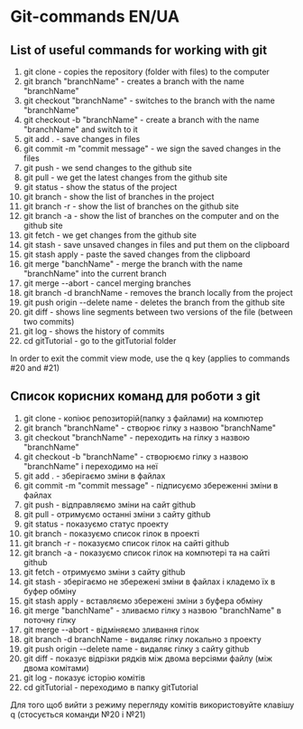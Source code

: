 # Git-commands EN/UA

## List of useful commands for working with git

1. git clone - copies the repository (folder with files) to the computer
2. git branch "branchName" - creates a branch with the name "branchName"
3. git checkout "branchName" - switches to the branch with the name "branchName"
4. git checkout -b "branchName" - create a branch with the name "branchName" and switch to it
5. git add . - save changes in files
6. git commit -m "commit message" - we sign the saved changes in the files
7. git push - we send changes to the github site
8. git pull - we get the latest changes from the github site
9. git status - show the status of the project
10. git branch - show the list of branches in the project
11. git branch -r - show the list of branches on the github site
12. git branch -a - show the list of branches on the computer and on the github site
13. git fetch - we get changes from the github site
14. git stash - save unsaved changes in files and put them on the clipboard
15. git stash apply - paste the saved changes from the clipboard
16. git merge "banchName" - merge the branch with the name "branchName" into the current branch
17. git merge --abort - cancel merging branches
18. git branch -d branchName - removes the branch locally from the project
19. git push origin --delete name - deletes the branch from the github site
20. git diff - shows line segments between two versions of the file (between two commits)
21. git log - shows the history of commits
22. cd gitTutorial - go to the gitTutorial folder

In order to exit the commit view mode, use the q key (applies to commands #20 and #21)

## Список корисних команд для роботи з git

1. git clone - копіює репозиторій(папку з файлами) на компютер
2. git branch "branchName" - створює гілку з назвою "branchName"
3. git checkout "branchName" - переходить на гілку з назвою "branchName"
4. git checkout -b "branchName" - створюємо гілку з назвою "branchName" і переходимо на неї
5. git add . - зберігаємо зміни в файлах
6. git commit -m "commit message" - підписуємо збереженні зміни в файлах
7. git push - відправляємо зміни на сайт github
8. git pull - отримуємо останні зміни з сайту github
9. git status - показуємо статус проекту
10. git branch - показуємо список гілок в проекті
11. git branch -r - показуємо список гілок на сайті github
12. git branch -a - показуємо список гілок на компютері та на сайті github
13. git fetch - отримуємо зміни з сайту github
14. git stash - зберігаємо не збережені зміни в файлах і кладемо їх в буфер обміну
15. git stash apply - вставляємо збережені зміни з буфера обміну
16. git merge "banchName" - зливаємо гілку з назвою "branchName" в поточну гілку
17. git merge --abort - відміняємо зливання гілок
18. git branch -d branchName - видаляє гілку локально з проекту
19. git push origin --delete name - видаляє гілку з сайту github
20. git diff - показує відрізки рядків між двома версіями файлу (між двома комітами)
21. git log - показує історію комітів
22. cd gitTutorial - переходимо в папку gitTutorial

Для того щоб вийти з режиму перегляду комітів використовуйте клавішу q (стосується команди №20 і №21)

